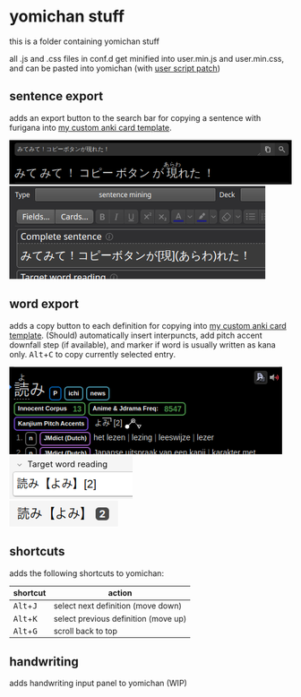 # yomichan stuff

this is a folder containing yomichan stuff

all .js and .css files in conf.d get minified into user.min.js and
user.min.css, and can be pasted into yomichan (with [user script
patch](../yomichan/readme.md))

## sentence export

adds an export button to the search bar for copying a sentence with furigana
into [my custom anki card template](../anki-card-template/readme.md).

![new copy button in yomichan search bar](../assets/copy-button-yomichan.png)
![copied sentence in anki](../assets/copy-button-anki.png)

## word export

adds a copy button to each definition for copying into [my custom anki card
template](../anki-card-template/readme.md). (Should) automatically insert
interpuncts, add pitch accent downfall step (if available), and marker if word
is usually written as kana only. <kbd>Alt</kbd>+<kbd>C</kbd> to copy currently
selected entry.

![word copy button in yomichan](../assets/word-copy-yomichan.png)  
![copied word in anki](../assets/word-copy-anki.png)  
![copied word in anki (card display)](../assets/word-copy-anki-rendered.png)

## shortcuts

adds the following shortcuts to yomichan:

|shortcut|action|
|-|-|
|<kbd>Alt</kbd>+<kbd>J</kbd>|select next definition (move down)|
|<kbd>Alt</kbd>+<kbd>K</kbd>|select previous definition (move up)|
|<kbd>Alt</kbd>+<kbd>G</kbd>|scroll back to top|

## handwriting

adds handwriting input panel to yomichan (WIP)


